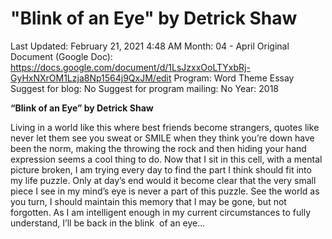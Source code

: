 # "Blink of an Eye" by Detrick Shaw

Last Updated: February 21, 2021 4:48 AM
Month: 04 - April
Original Document (Google Doc): https://docs.google.com/document/d/1LsJzxxOoLTYxbRj-GyHxNXrOM1Lzja8Np1564j9QxJM/edit
Program: Word Theme Essay
Suggest for blog: No
Suggest for program mailing: No
Year: 2018

**“Blink of an Eye” by Detrick Shaw**

Living in a world like this where best friends become strangers, quotes like never let them see you sweat or SMILE when they think you’re down have been the norm, making the throwing the rock and then hiding your hand expression seems a cool thing to do. Now that I sit in this cell, with a mental picture broken, I am trying every day to find the part I think should fit into my life puzzle. Only at day’s end would it become clear that the very small piece I see in my mind’s eye is never a part of this puzzle. See the world as you turn, I should maintain this memory that I may be gone, but not forgotten. As I am intelligent enough in my current circumstances to fully understand, I’ll be back in the blink  of an eye...
